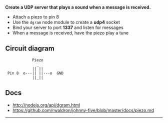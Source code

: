 __Create a UDP server that plays a sound when a message is received.__

* Attach a piezo to pin 8
* Use the `dgram` node module to create a **udp4** socket
* Bind your server to port **1337** and listen for messages
* When a message is received, have the piezo play a tune

## Circuit diagram

```
            Piezo
              _
            || ||
 Pin 8  o---|| ||---o  GND
            ||_||
```

## Docs

- http://nodejs.org/api/dgram.html
- https://github.com/rwaldron/johnny-five/blob/master/docs/piezo.md

---